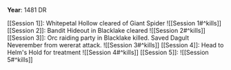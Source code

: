 **Year**: 1481 DR

[[Session 1]]: Whitepetal Hollow cleared of Giant Spider ![[Session 1#^kills]]
[[Session 2]]: Bandit Hideout in Blacklake cleared ![[Session 2#^kills]]
[[Session 3]]: Orc raiding party in Blacklake killed. Saved Dagult Neverember from wererat attack. ![[Session 3#^kills]]
[[Session 4]]: Head to Helm's Hold for treatment ![[Session 4#^kills]]
[[Session 5]]: ![[Session 5#^kills]]
